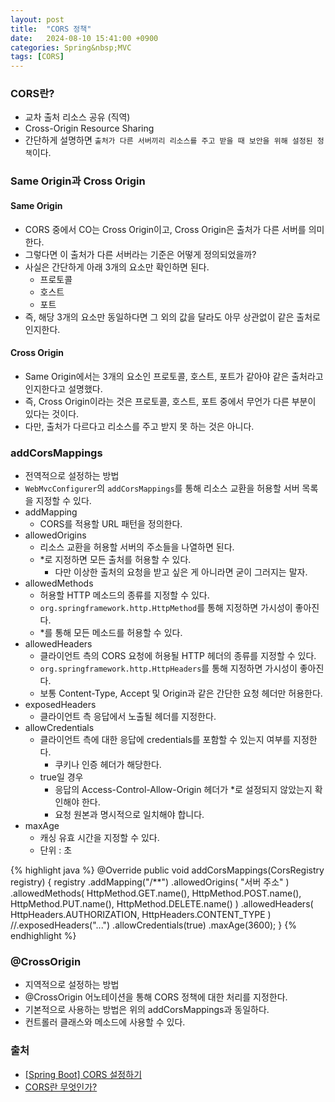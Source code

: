 ```yaml
---
layout: post
title:  "CORS 정책"
date:   2024-08-10 15:41:00 +0900
categories: Spring&nbsp;MVC
tags: [CORS]
---
```


### CORS란?

- 교차 출처 리소스 공유 (직역)
- Cross-Origin Resource Sharing
- 간단하게 설명하면 `출처가 다른 서버끼리 리소스를 주고 받을 때 보안을 위해 설정된 정책`이다.

### Same Origin과 Cross Origin

#### Same Origin

- CORS 중에서 CO는 Cross Origin이고, Cross Origin은 출처가 다른 서버를 의미한다.
- 그렇다면 이 출처가 다른 서버라는 기준은 어떻게 정의되었을까?
- 사실은 간단하게 아래 3개의 요소만 확인하면 된다.
    - 프로토콜
    - 호스트
    - 포트
- 즉, 해당 3개의 요소만 동일하다면 그 외의 값을 달라도 아무 상관없이 같은 출처로 인지한다.

#### Cross Origin

- Same Origin에서는 3개의 요소인 프로토콜, 호스트, 포트가 같아야 같은 출처라고 인지한다고 설명했다.
- 즉, Cross Origin이라는 것은 프로토콜, 호스트, 포트 중에서 무언가 다른 부분이 있다는 것이다.
- 다만, 출처가 다르다고 리소스를 주고 받지 못 하는 것은 아니다.

### addCorsMappings

- 전역적으로 설정하는 방법
- `WebMvcConfigurer`의 `addCorsMappings`를 통해 리소스 교환을 허용할 서버 목록을 지정할 수 있다.
- addMapping
    - CORS를 적용할 URL 패턴을 정의한다.
- allowedOrigins
    - 리소스 교환을 허용할 서버의 주소들을 나열하면 된다.
    - *로 지정하면 모든 출처를 허용할 수 있다.
        - 다만 이상한 출처의 요청을 받고 싶은 게 아니라면 굳이 그러지는 말자.
- allowedMethods
    - 허용할 HTTP 메소드의 종류를 지정할 수 있다.
    - `org.springframework.http.HttpMethod`를 통해 지정하면 가시성이 좋아진다.
    - *를 통해 모든 메소드를 허용할 수 있다.
- allowedHeaders
    - 클라이언트 측의 CORS 요청에 허용될 HTTP 헤더의 종류를 지정할 수 있다.
    - `org.springframework.http.HttpHeaders`를 통해 지정하면 가시성이 좋아진다.
    - 보통 Content-Type, Accept 및 Origin과 같은 간단한 요청 헤더만 허용한다.
- exposedHeaders
    - 클라이언트 측 응답에서 노출될 헤더를 지정한다.
- allowCredentials
    - 클라이언트 측에 대한 응답에 credentials를 포함할 수 있는지 여부를 지정한다.
        - 쿠키나 인증 헤더가 해당한다.
    - true일 경우
        - 응답의 Access-Control-Allow-Origin 헤더가 *로 설정되지 않았는지 확인해야 한다.
        - 요청 원본과 명시적으로 일치해야 합니다.
- maxAge
    - 캐싱 유효 시간을 지정할 수 있다.
    - 단위 : 초

{% highlight java %}
@Override
public void addCorsMappings(CorsRegistry registry) {
    registry
        .addMapping("/**")
        .allowedOrigins(
            "서버 주소"
        )
        .allowedMethods(
            HttpMethod.GET.name(),
            HttpMethod.POST.name(),
            HttpMethod.PUT.name(),
            HttpMethod.DELETE.name()
        )
        .allowedHeaders(
            HttpHeaders.AUTHORIZATION,
            HttpHeaders.CONTENT_TYPE
        )
        //.exposedHeaders("...")
        .allowCredentials(true)
        .maxAge(3600);
}
{% endhighlight %}

### @CrossOrigin

- 지역적으로 설정하는 방법
- @CrossOrigin 어노테이션을 통해 CORS 정책에 대한 처리를 지정한다.
- 기본적으로 사용하는 방법은 위의 addCorsMappings과 동일하다.
- 컨트롤러 클래스와 메소드에 사용할 수 있다.


### 출처

- [[Spring Boot] CORS 설정하기](https://velog.io/@yoonuk/Spring-Boot-CORS-%EC%84%A4%EC%A0%95%ED%95%98%EA%B8%B0#6-allowcredentials)
- [CORS란 무엇인가?](https://velog.io/@effirin/CORS%EB%9E%80-%EB%AC%B4%EC%97%87%EC%9D%B8%EA%B0%80#1-access-control-allow-origin-%EC%84%B8%ED%8C%85%ED%95%98%EA%B8%B0)